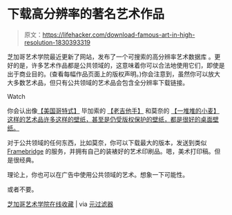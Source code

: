 # 下载高分辨率的著名艺术作品

> 原文：<https://lifehacker.com/download-famous-art-in-high-resolution-1830393319>

芝加哥艺术学院最近更新了网站，发布了一个可搜索的高分辨率艺术数据库 。更好的是，许多艺术作品都是公共领域的，这意味着你可以合法地使用它们，即使是出于商业目的。(查看每幅作品页面上的版权声明。)你会注意到，虽然你可以放大大多数艺术品，但只有公共领域的艺术品会包含全分辨率下载链接。

Watch

你会认出像[【美国哥特式】](https://www.artic.edu/artworks/6565/american-gothic) 毕加索的 [【老吉他手】](https://www.artic.edu/artworks/28067/the-old-guitarist) 和莫奈的 [【一堆堆的小麦】这样的艺术品许多这样的壁纸，甚至是仍受版权保护的壁纸，都是很好的桌面壁纸。](https://www.artic.edu/artworks/64818/stacks-of-wheat-end-of-summer)

对于公共领域的任何东西，比如莫奈，你可以下载最大的版本，发送到类似 [Framebridge](https://www.framebridge.com/) 的服务，并拥有自己的装裱好的艺术印刷品。嗯，美术打印稿。但是很经典。

理论上，你也可以在广告中使用公共领域的艺术。想象一下可能性。

或者不要。

[芝加哥艺术学院在线收藏](https://www.artic.edu/collection) | via [元过滤器](https://www.metafilter.com/177623/52438-High-Definition-Images-of-Artworks-Into-the-Public-Domain)